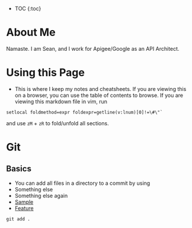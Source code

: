 * TOC
{:toc}

# About Me

 Namaste. I am Sean, and I work for Apigee/Google as an API Architect.

# Using this Page

 - This is where I keep my notes and cheatsheets. If you are viewing this on a browser, you can use the table of contents to browse. If you are viewing this markdown file in vim, run 

``` shell
setlocal foldmethod=expr foldexpr=getline(v:lnum)[0]!=\#\"`
```
 and use ``zM`` + `zR` to fold/unfold all sections.

# Git

## Basics
- You can add all files in a directory to a commit by using 
- Something else 
- Something else again
- [Sample](/sample.sh)
- [Feature](/feature.md)

```shell
git add .
```

